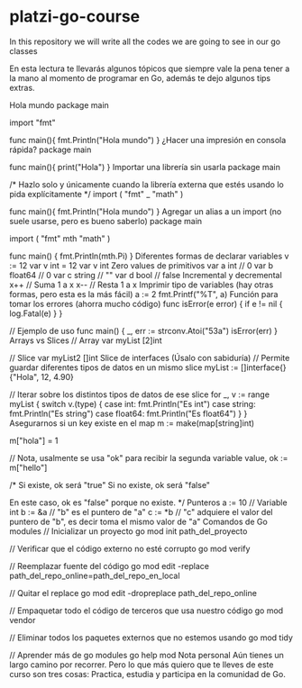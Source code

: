 # platzi-go-course

In this repository we will write all the codes we are going to see in our go classes

En esta lectura te llevarás algunos tópicos que siempre vale la pena tener a la mano al momento de programar en Go, además te dejo algunos tips extras.

Hola mundo
package main

import "fmt"

func main(){
    fmt.Println("Hola mundo")
}
¿Hacer una impresión en consola rápida?
package main

func main(){
    print("Hola")
}
Importar una librería sin usarla
package main

/*
    Hazlo solo y únicamente cuando la librería externa
    que estés usando lo pida explícitamente
*/
import ( 
    "fmt"
    _ "math"
)

func main(){
    fmt.Println("Hola mundo")
}
Agregar un alias a un import (no suele usarse, pero es bueno saberlo)
package main

import (
	"fmt"
	mth "math"
)

func main() {
	fmt.Println(mth.Pi)
}
Diferentes formas de declarar variables
v := 12
var v int = 12
var v int
Zero values de primitivos
var a int // 0
var b float64 // 0
var c string // ""
var d bool // false
Incremental y decremental
x++ // Suma 1 a x
x-- // Resta 1 a x
Imprimir tipo de variables (hay otras formas, pero esta es la más fácil)
a := 2
fmt.Printf("%T", a)
Función para tomar los errores (ahorra mucho código)
func isError(e error) {
    if e != nil {
        log.Fatal(e)
    }
}

// Ejemplo de uso
func main() {
	_, err := strconv.Atoi("53a")
	isError(err)
}
Arrays vs Slices
// Array
var myList [2]int

// Slice
var myList2 []int
Slice de interfaces (Úsalo con sabiduría)
// Permite guardar diferentes tipos de datos en un mismo slice
myList := []interface{}{"Hola", 12, 4.90}

// Iterar sobre los distintos tipos de datos de ese slice
for _, v := range myList {
    switch v.(type) {
    case int:
        fmt.Println("Es int")
    case string:
        fmt.Println("Es string")
    case float64:
        fmt.Println("Es float64")
    }
}
Asegurarnos si un key existe en el map
m := make(map[string]int)

m["hola"] = 1

// Nota, usalmente se usa "ok" para recibir la segunda variable
value, ok := m["hello"]

/*
Si existe, ok será "true"
Si no existe, ok será "false"

En este caso, ok es "false" porque no existe.
*/
Punteros
a := 10 // Variable int
b := &a // "b" es el puntero de "a"
c := *b // "c" adquiere el valor del puntero de "b", es decir toma el mismo valor de "a"
Comandos de Go modules
// Inicializar un proyecto
go mod init path_del_proyecto

// Verificar que el código externo no esté corrupto
go mod verify

// Reemplazar fuente del código
go mod edit -replace path_del_repo_online=path_del_repo_en_local

// Quitar el replace
go mod edit -dropreplace path_del_repo_online

// Empaquetar todo el código de terceros que usa nuestro código
go mod vendor

// Eliminar todos los paquetes externos que no estemos usando
go mod tidy

// Aprender más de go modules
go help mod
Nota personal
Aún tienes un largo camino por recorrer. Pero lo que más quiero que te lleves de este curso son tres cosas: Practica, estudia y participa en la comunidad de Go.